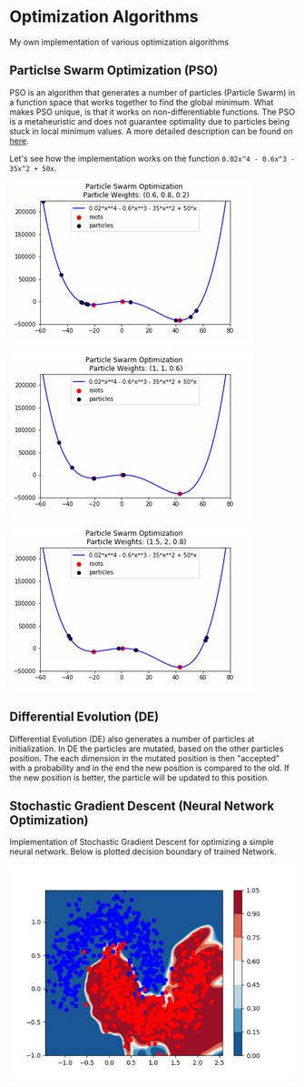 # Optimization Algorithms
My own implementation of various optimization algorithms

## Particlse Swarm Optimization (PSO)
PSO is an algorithm that generates a number of particles (Particle Swarm) in a function space that works together to find the global minimum. 
What makes PSO unique, is that it works on non-differentiable functions. The PSO is a metaheuristic and does not guarantee optimality due to particles being stuck in local minimum values.
A more detailed description can be found on [here](https://en.wikipedia.org/wiki/Particle_swarm_optimization).

Let's see how the implementation works on the function ```0.02x^4 - 0.6x^3 - 35x^2 + 50x```. 

![](PSO2.gif)

![](PSO3.gif)

![](PSO.gif)

## Differential Evolution (DE)
Differential Evolution (DE) also generates a number of particles at initialization. In DE the particles are mutated, based on the other particles position. The each dimension in the mutated position is then "accepted" with a probability and in the end the new position is compared to the old. If the new position is better, the particle will be updated to this position.

## Stochastic Gradient Descent (Neural Network Optimization)
Implementation of Stochastic Gradient Descent for optimizing a simple neural network. Below is plotted decision boundary of trained Network.

![](nn_decisionboundary.png)



















